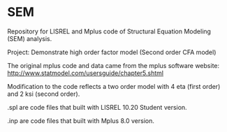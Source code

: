 # SEM
Repository for LISREL and Mplus code of Structural Equation Modeling (SEM) analysis. 

Project: Demonstrate high order factor model (Second order CFA model) 

The original mplus code and data came from the mplus software website: http://www.statmodel.com/usersguide/chapter5.shtml

Modification to the code reflects a two order model with 4 eta (first order) and 2 ksi (second order).

.spl are code files that built with LISREL 10.20 Student version. 

.inp are code files that built with Mplus 8.0 version.

